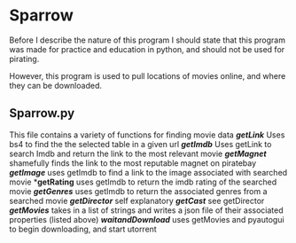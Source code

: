 # Sparrow

Before I describe the nature of this program I should state that this program was made for practice and education in python, and should not be used for pirating.

However, this program is used to pull locations of movies online, and where they can be downloaded.

## Sparrow.py
This file contains a variety of functions for finding movie data
***getLink***
  Uses bs4 to find the the selected table in a given url
***getImdb***
  Uses getLink to search Imdb and return the link to the most relevant movie
***getMagnet***
  shamefully finds the link to the most reputable magnet on piratebay
***getImage***
  uses getImdb to find a link to the image associated with searched movie
***getRating**
  uses getImdb to return the imdb rating of the searched movie
***getGenres***
  uses getImdb to return the associated genres from a searched movie
***getDirector***
  self explanatory
***getCast***
  see getDirector
***getMovies***
  takes in a list of strings and writes a json file of their associated properties (listed above)
***waitandDownload***
  uses getMovies and pyautogui to begin downloading, and start utorrent
  
